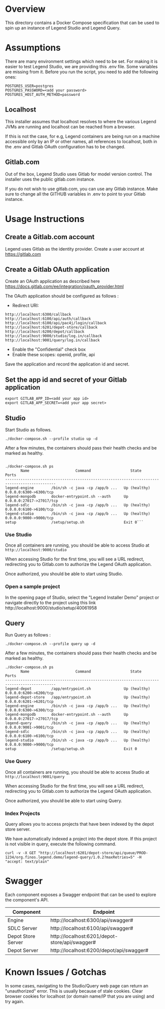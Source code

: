 # Overview

This directory contains a Docker Compose specification that can be used to spin up an instance of Legend Studio and Legend Query.

# Assumptions
There are many environment settings which need to be set. For making it is easier to test Legend Studio, we are providing this .env file. Some variables are missing from it. Before you run the script, you need to add the following ones:
```
POSTGRES_USER=postgres
POSTGRES_PASSWORD=<add your password>
POSTGRES_HOST_AUTH_METHOD=password
```

## Localhost

This installer assumes that localhost resolves to where the various Legend JVMs are running and localhost can be reached from a browser. 

If this is not the case, for e.g, Legend containers are being run on a machine accessible only by an IP or other names, all references to localhost, both in the .env and Gitlab OAuth configuration has to be changed.

## Gitlab.com

Out of the box, Legend Studio uses Gitlab for model version control. The installer uses the public gitlab.com instance.

If you do not wish to use gitlab.com, you can use any Gitlab instance. Make sure to change all the GITHUB variables in .env to point to your Gitlab instance.

# Usage Instructions

## Create a Gitlab.com account

Legend uses Gitlab as the identity provider. Create a user account at https://gitlab.com

## Create a Gitlab OAuth application

Create an OAuth application as described here https://docs.gitlab.com/ee/integration/oauth_provider.html

The OAuth application should be configured as follows :

- Redirect URI:

```
http://localhost:6300/callback
http://localhost:6100/api/auth/callback
http://localhost:6100/api/pac4j/login/callback
http://localhost:6201/depot-store/callback
http://localhost:6200/depot/callback
http://localhost:9000/studio/log.in/callback
http://localhost:9001/query/log.in/callback
```

- Enable the "Confidential" check box
- Enable these scopes: openid, profile, api

Save the application and record the application id and secret.

## Set the app id and secret of your Gitlab application

```
export GITLAB_APP_ID=<add your app id>
export GITLAB_APP_SECRET=<add your app secret>
```

## Studio 

Start Studio as follows. 

```
./docker-compose.sh --profile studio up -d
```

After a few minutes, the containers should pass their health checks and be marked as healthy.

```

./docker-compose.sh ps
       Name                     Command                  State                Ports
---------------------------------------------------------------------------------------------
legend-engine        /bin/sh -c java -cp /app/b ...   Up (healthy)   0.0.0.0:6300->6300/tcp
legend-mongodb       docker-entrypoint.sh --auth      Up             0.0.0.0:27017->27017/tcp
legend-sdlc          /bin/sh -c java -cp /app/b ...   Up (healthy)   0.0.0.0:6100->6100/tcp
legend-studio        /bin/sh -c java -cp /app/b ...   Up (healthy)   0.0.0.0:9000->9000/tcp
setup                /setup/setup.sh                  Exit 0```
```

### Use Studio

Once all containers are running, you should be able to access Studio at `http://localhost:9000/studio`

When accessing Studio for the first time, you will see a URL redirect, redirecting you to Gitlab.com to authorize the Legend OAuth application.

Once authorized, you should be able to start using Studio.


### Open a sample project 

In the opening page of Studio, select the "Legend Installer Demo" project or navigate directly to the project using this link http://localhost:9000/studio/setup/40061958

## Query

Run Query as follows :
```
./docker-compose.sh --profile query up -d
```

After a few minutes, the containers should pass their health checks and be marked as healthy.

```
./docker-compose.sh ps
       Name                     Command                  State                Ports
---------------------------------------------------------------------------------------------
legend-depot         /app/entrypoint.sh               Up (healthy)   0.0.0.0:6200->6200/tcp
legend-depot-store   /app/entrypoint.sh               Up (healthy)   0.0.0.0:6201->6201/tcp
legend-engine        /bin/sh -c java -cp /app/b ...   Up (healthy)   0.0.0.0:6300->6300/tcp
legend-mongodb       docker-entrypoint.sh --auth      Up             0.0.0.0:27017->27017/tcp
legend-query         /bin/sh -c java -cp /app/b ...   Up (healthy)   0.0.0.0:9001->9001/tcp
legend-sdlc          /bin/sh -c java -cp /app/b ...   Up (healthy)   0.0.0.0:6100->6100/tcp
legend-studio        /bin/sh -c java -cp /app/b ...   Up (healthy)   0.0.0.0:9000->9000/tcp
setup                /setup/setup.sh                  Exit 0

```

### Use Query

Once all containers are running, you should be able to access Studio at `http://localhost:9001/query`

When accessing Studio for the first time, you will see a URL redirect, redirecting you to Gitlab.com to authorize the Legend OAuth application.

Once authorized, you should be able to start using Query.

### Index Projects

Query allows you to access projects that have been indexed by the depot store server.

We have automatically indexed a project into the depot store. If this project is not visible in query, execute the following command.

```
curl -v -X GET "http://localhost:6201/depot-store/api/queue/PROD-1234/org.finos.legend.demo/legend-query/1.0.2?maxRetries=5" -H "accept: text/plain"
```

# Swagger 

Each component exposes a Swagger endpoint that can be used to explore the component's API.

| Component | Endpoint |
| ------ | ---------|
| Engine | http://localhost:6300/api/swagger# |
| SDLC Server | http://localhost:6100/api/swagger# |
| Depot Store Server | http://localhost:6201/depot-store/api/swagger# | 
| Depot Server | http://localhost:6200/depot/api/swagger# |

# Known Issues / Gotchas

In some cases, navigating to the Studio/Query web page can return an "unauthorized" error. This is usually because of stale cookies. Clear browser cookies for localhost (or domain name/IP that you are using) and try again.

